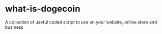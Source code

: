 # what-is-dogecoin
A collection of useful coded script to use on your website, online store and business

